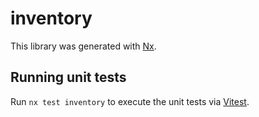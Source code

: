 # inventory

This library was generated with [Nx](https://nx.dev).

## Running unit tests

Run `nx test inventory` to execute the unit tests via [Vitest](https://vitest.dev/).

